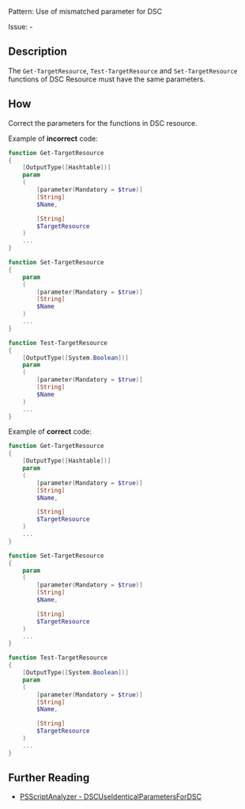 Pattern: Use of mismatched parameter for DSC

Issue: -

## Description

The `Get-TargetResource`, `Test-TargetResource` and `Set-TargetResource` functions of DSC Resource must have the same parameters.

## How

Correct the parameters for the functions in DSC resource.

Example of **incorrect** code:

``` PowerShell
function Get-TargetResource
{
    [OutputType([Hashtable])]
    param
    (
        [parameter(Mandatory = $true)]
        [String]
        $Name,

        [String]
        $TargetResource
    )
    ...
}

function Set-TargetResource
{
    param
    (
        [parameter(Mandatory = $true)]
        [String]
        $Name
    )
    ...
}

function Test-TargetResource
{
    [OutputType([System.Boolean])]
    param
    (
        [parameter(Mandatory = $true)]
        [String]
        $Name
    )
    ...
}
```

Example of **correct** code:

``` PowerShell
function Get-TargetResource
{
    [OutputType([Hashtable])]
    param
    (
        [parameter(Mandatory = $true)]
        [String]
        $Name,

        [String]
        $TargetResource
    )
    ...
}

function Set-TargetResource
{
    param
    (
        [parameter(Mandatory = $true)]
        [String]
        $Name,

        [String]
        $TargetResource
    )
    ...
}

function Test-TargetResource
{
    [OutputType([System.Boolean])]
    param
    (
        [parameter(Mandatory = $true)]
        [String]
        $Name,

        [String]
        $TargetResource
    )
    ...
}
```

## Further Reading

* [PSScriptAnalyzer - DSCUseIdenticalParametersForDSC](https://github.com/PowerShell/PSScriptAnalyzer/tree/master/docs/Rules/DSCUseIdenticalParametersForDSC.md)